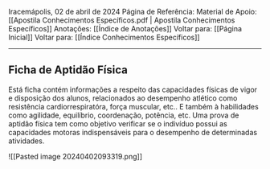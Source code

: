 Iracemápolis, 02 de abril de 2024
Página de Referência:
Material de Apoio: [[Apostila Conhecimentos Específicos.pdf | Apostila Conhecimentos Específicos]]
Anotações: [[Índice de Anotações]]
Voltar para: [[Página Inicial]]
Voltar para: [[Índice Conhecimentos Específicos]]
___________________
## Ficha de Aptidão Física
Está ficha contém informações a respeito das capacidades físicas de vigor e disposição dos alunos, relacionados ao desempenho atlético como resistência cardiorrespiratóra, força muscular, etc.. E também à habilidades como agilidade, equilíbrio, coordenação, potência, etc.
Uma prova de aptidão física tem como objetivo verificar se o indivíduo possui as capacidades motoras indispensáveis para o desempenho de determinadas atividades.

![[Pasted image 20240402093319.png]]